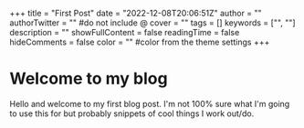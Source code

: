 +++
title = "First Post"
date = "2022-12-08T20:06:51Z"
author = ""
authorTwitter = "" #do not include @
cover = ""
tags = []
keywords = ["", ""]
description = ""
showFullContent = false
readingTime = false
hideComments = false
color = "" #color from the theme settings
+++

# Welcome to my blog

Hello and welcome to my first blog post. I'm not 100% sure what I'm going to use this for but probably snippets of cool things I work out/do.
